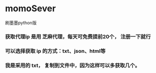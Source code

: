 # momoSever
刷墨墨python版

### 获取代理ip 是用 芝麻代理，每天可免费提前20个， 注册一下就行
### 可以选择获取 ip 的方式：txt、json、html等
### 我是采用的 txt， 复制到文件中，因为这样可以多获取几个。
